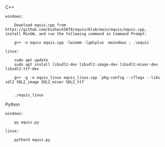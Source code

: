 C++

    windows:

        Download equis.cpp from https://github.com/biohack5079/equis/blob/main/equis/equis.cpp, install MinGW, and run the following command in Command Prompt: 

        g++ -o equis equis.cpp -lwinmm -lgdiplus -mwindows ; .\equis

    linux:

        sudo apt update
        sudo apt install libsdl2-dev libsdl2-image-dev libsdl2-mixer-dev libsdl2-ttf-dev
        
        g++ -g -o equis_linux equis_linux.cpp `pkg-config --cflags --libs sdl2 SDL2_image SDL2_mixer SDL2_ttf`


        ./equis_linux


Python

    windows:

        py equis.py

    linux:

        python3 equis.py
